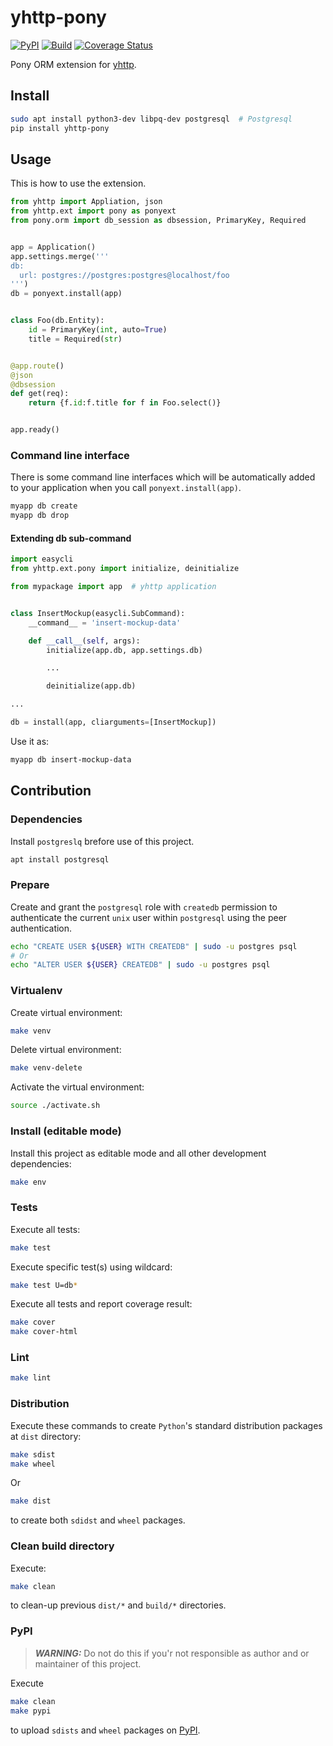 # yhttp-pony

[![PyPI](http://img.shields.io/pypi/v/yhttp-pony.svg)](https://pypi.python.org/pypi/yhttp-pony)
[![Build](https://github.com/yhttp/yhttp-pony/actions/workflows/build.yml/badge.svg?branch=master)](https://github.com/yhttp/yhttp-pony/actions/workflows/build.yml)
[![Coverage Status](https://coveralls.io/repos/github/yhttp/yhttp-pony/badge.svg?branch=master)](https://coveralls.io/github/yhttp/yhttp-pony?branch=master)


Pony ORM extension for [yhttp](https://github.com/yhttp/yhttp).


## Install

```bash
sudo apt install python3-dev libpq-dev postgresql  # Postgresql
pip install yhttp-pony
```

## Usage

This is how to use the extension.


```python
from yhttp import Appliation, json
from yhttp.ext import pony as ponyext 
from pony.orm import db_session as dbsession, PrimaryKey, Required


app = Application()
app.settings.merge('''
db:
  url: postgres://postgres:postgres@localhost/foo
''')
db = ponyext.install(app)


class Foo(db.Entity):
    id = PrimaryKey(int, auto=True)
    title = Required(str)


@app.route()
@json
@dbsession
def get(req):
    return {f.id:f.title for f in Foo.select()}


app.ready()
```

### Command line interface

There is some command line interfaces which will be automatically added to
your application when you call `ponyext.install(app)`.


```bash
myapp db create
myapp db drop
```


#### Extending db sub-command

```python
import easycli
from yhttp.ext.pony import initialize, deinitialize

from mypackage import app  # yhttp application


class InsertMockup(easycli.SubCommand):
    __command__ = 'insert-mockup-data'

    def __call__(self, args):
        initialize(app.db, app.settings.db)

        ...

        deinitialize(app.db)

...

db = install(app, cliarguments=[InsertMockup])

```

Use it as:

```bash
myapp db insert-mockup-data
```


## Contribution

### Dependencies
Install `postgreslq` brefore use of this project.
```bash
apt install postgresql
```

### Prepare

Create and grant the `postgresql` role with `createdb` permission to 
authenticate the current `unix` user within `postgresql` using the peer 
authentication.
```bash
echo "CREATE USER ${USER} WITH CREATEDB" | sudo -u postgres psql
# Or
echo "ALTER USER ${USER} CREATEDB" | sudo -u postgres psql
```

### Virtualenv

Create virtual environment:
```bash
make venv
```

Delete virtual environment:
```bash
make venv-delete
```

Activate the virtual environment:
```bash
source ./activate.sh
```


### Install (editable mode)
Install this project as editable mode and all other development dependencies:
```bash
make env
```


### Tests
Execute all tests:
```bash
make test
```

Execute specific test(s) using wildcard:
```bash
make test U=db*
```

Execute all tests and report coverage result:
```bash
make cover
make cover-html
```


### Lint
```bash
make lint
```


### Distribution
Execute these commands to create `Python`'s standard distribution packages
at `dist` directory:
```bash
make sdist
make wheel
```

Or 
```bash
make dist
```
to create both `sdidst` and `wheel` packages.


### Clean build directory
Execute: 
```bash
make clean
```
to clean-up previous `dist/*` and `build/*` directories.


### PyPI

> **_WARNING:_** Do not do this if you'r not responsible as author and 
> or maintainer of this project.

Execute
```bash
make clean
make pypi
```
to upload `sdists` and `wheel` packages on [PyPI](https://pypi.org).
